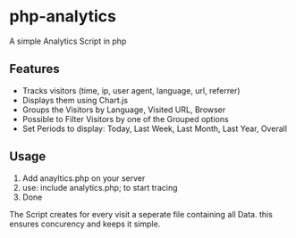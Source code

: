 # php-analytics
A simple Analytics Script in php

## Features
- Tracks visitors (time, ip, user agent, language, url, referrer)
- Displays them using Chart.js
- Groups the Visitors by Language, Visited URL, Browser
- Possible to Filter Visitors by one of the Grouped options
- Set Periods to display: Today, Last Week, Last Month, Last Year, Overall

## Usage
1. Add anayltics.php on your server
2. use: include analytics.php; to start tracing
3. Done

The Script creates for every visit a seperate file containing all Data. this ensures concurency and keeps it simple.
